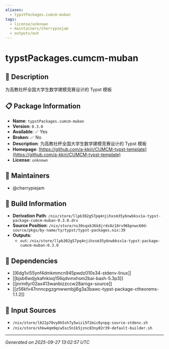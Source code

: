 ```yaml
---
aliases:
  - typstPackages.cumcm-muban
tags:
  - license/unknown
  - maintainers/cherrypiejam
  - outputs/out
---
```


# typstPackages.cumcm-muban

## 📝 Description

为高教社杯全国大学生数学建模竞赛设计的 Typst 模板

## 📋 Package Information

- **Name**: `typstPackages.cumcm-muban`
- **Version**: `0.3.0`
- **Available**: ✅ Yes
- **Broken**: ✅ No
- **Description**: 为高教社杯全国大学生数学建模竞赛设计的 Typst 模板
- **Homepage**: [https://github.com/a-kkiri/CUMCM-typst-template](https://github.com/a-kkiri/CUMCM-typst-template)
- **License**: `unknown`
## 👥 Maintainers

- @cherrypiejam


## 🔧 Build Information

- **Derivation Path**: `/nix/store/llpb302g57pq4njihxsm35y6nwbksx1a-typst-package-cumcm-muban-0.3.0.drv`
- **Source Position**: `/nix/store/ns30sqxb36k8jrds8z18rv96bpnwc60d-source/pkgs/by-name/ty/typst/typst-packages.nix:39`
- **Outputs**:
  - `out`:  `/nix/store/llpb302g57pq4njihxsm35y6nwbksx1a-typst-package-cumcm-muban-0.3.0`

## 🔗 Dependencies

- [[6dg1vi55ynf4dmkmmcn945pwdz010s34-stdenv-linux]]
- [[bjsb6wdjykafnkixq156qdvmxhsm2bai-bash-5.3p3]]
- [[jnrin6yr02ax413wanbizzccw28arngx-source]]
- [[z56kfv47nnncpgzgmwwmbjj6g3a3bawc-typst-package-ctheorems-1.1.2]]

## 📁 Input Sources

- `/nix/store/l622p70vy8k5sh7y5wizi5f2mic6ynpg-source-stdenv.sh`
- `/nix/store/shkw4qm9qcw5sc5n1k5jznc83ny02r39-default-builder.sh`

---
*Generated on 2025-09-27 13:02:57 UTC*
